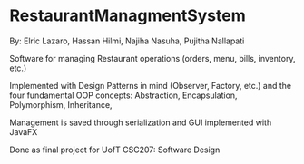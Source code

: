 # RestaurantManagmentSystem

By: Elric Lazaro, Hassan Hilmi, Najiha Nasuha, Pujitha Nallapati

Software for managing Restaurant operations (orders, menu, bills, inventory, etc.)

Implemented with Design Patterns in mind (Observer, Factory, etc.)
and the four fundamental OOP concepts: Abstraction, Encapsulation, Polymorphism, Inheritance,

Management is saved through serialization and GUI implemented with JavaFX

Done as final project for UofT CSC207: Software Design
